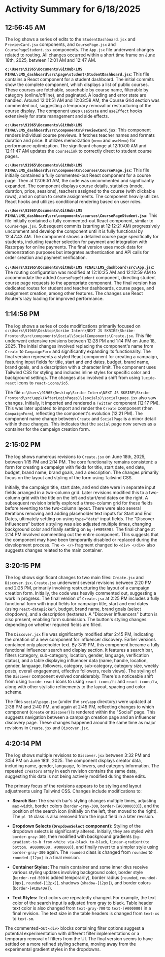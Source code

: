 # Activity Summary for 6/18/2025

## 12:56:45 AM
The log shows a series of edits to the `StudentDashboard.jsx` and `PreviewCard.jsx` components, and `CoursePage.jsx` and `CoursePageStudent.jsx` components.  The `App.jsx` file underwent changes related to routing.  All changes occurred within a short time frame on June 18th, 2025, between 12:01 AM and 12:47 AM.

**`c:\Users\91965\Documents\GitHub\LMS FINAL\LMS_dashboard\src\page\student\StudentDashboard.jsx`**: This file contains a React component for a student dashboard.  The initial commits show the complete component, which displays a list of public courses. These courses are fetchable, searchable by course name, filterable by category (online/offline), and paginated.  A loading and error state are handled.  Around 12:01:51 AM and 12:03:58 AM, the Course Grid section was commented out, suggesting a temporary removal or restructuring of the course display. The component uses `useState` and `useEffect` hooks extensively for state management and side effects.

**`c:\Users\91965\Documents\GitHub\LMS FINAL\LMS_dashboard\src\components\PreviewCard.jsx`**: This component renders individual course previews. It fetches teacher names and formats duration and price.  It utilizes memoization (`memo` and `useMemo`) for performance optimization. The significant change at 12:10:00 AM and 12:11:47 AM updates the `courseLink` to correctly direct to student course pages.

**`c:\Users\91965\Documents\GitHub\LMS FINAL\LMS_dashboard\src\components\courses\CoursePage.jsx`**: This file initially contained a fully commented-out React component for a course page. Then at 12:06:51 AM, the code was uncommented and significantly expanded. The component displays course details, statistics (mode, duration, price, sessions), teachers assigned to the course (with clickable rows), and an option to create assignments.  The component heavily utilizes React hooks and utilizes conditional rendering based on user roles.


**`c:\Users\91965\Documents\GitHub\LMS FINAL\LMS_dashboard\src\components\courses\CoursePageStudent.jsx`**: This file initially contained a fully commented-out React component, similar to `CoursePage.jsx`.  Subsequent commits (starting at 12:12:21 AM) progressively uncomment and develop the component until it is fully functional by 12:47:43 AM. The component shows a detailed course page specifically for students, including teacher selection for payment and integration with Razorpay for online payments.  The final version uses mock data for demonstration purposes but integrates authentication and API calls for order creation and payment verification.


**`c:\Users\91965\Documents\GitHub\LMS FINAL\LMS_dashboard\src\App.jsx`**:  The routing configuration was modified at 12:10:25 AM and 12:12:59 AM to accommodate the added `CoursePageStudent` component, directing student course page requests to the appropriate component. The final version has dedicated routes for student and teacher dashboards, course pages, and assignment creation, among other features.  The changes use React Router's lazy loading for improved performance.


## 1:14:56 PM
The log shows a series of code modifications primarily focused on `c:\Users\91965\Desktop\Scribe Intern\NEXT JS SKRIBE\Skribe-Frontend\src\components\Social\SocialComponents\Create.jsx`. This file underwent extensive revisions between 12:28 PM and 1:14 PM on June 18, 2025.  The initial changes involved replacing the component's name from `Create` to `CampaignForm` and significantly expanding its functionality.  The final version represents a styled React component for creating a campaign, featuring input fields for title, start and end dates, budget, brand name, brand goals, and a description with a character limit.  The component uses Tailwind CSS for styling and includes inline styles for specific color and background settings.  The changes also involved a shift from using `lucide-react` icons to `react-icons/io5`.

The file `c:\Users\91965\Desktop\Scribe Intern\NEXT JS SKRIBE\Skribe-Frontend\src\app\(AfterLoginPages)\(socials)\social\page.jsx` also saw changes. Initially, it imported and rendered a `Twitter` component (12:17 PM). This was later updated to import and render the `Create` component (then `CampaignForm`), reflecting the component's evolution (12:21 PM).  The component name change between `Create` and `SocialPage` is a minor detail within these changes.  This indicates that the `social` page now serves as a container for the campaign creation form.


## 2:15:02 PM
The log shows numerous revisions to `Create.jsx` on June 18th, 2025, between 1:15 PM and 2:14 PM.  The core functionality remains consistent: a form for creating a campaign with fields for title, start date, end date, budget, brand name, brand goals, and a description.  The changes primarily focus on the layout and styling of the form using Tailwind CSS.

Initially, the campaign title, start date, and end date were in separate input fields arranged in a two-column grid. Later revisions modified this to a two-column grid  with the title on the left and start/end dates on the right.  A subsequent revision briefly explored a three-column grid for these fields before reverting to the two-column layout.  There were also several iterations removing and adding placeholder text inputs for Start and End Dates, ultimately settling on using `type="date"` input fields.  The "Discover Influencers" button's styling was also adjusted multiple times, changing background color and finally settling on `bg-[#989898]`.  The final change at 2:14 PM involved commenting out the entire component.  This suggests that the component may have been temporarily disabled or replaced during the development process.  The  `<> </>`  fragment changed to `<div> </div>` also suggests changes related to the main container.


## 3:20:15 PM
The log shows significant changes to two main files: `Create.jsx` and `Discover.jsx`.  `Create.jsx` underwent several revisions between 2:20 PM and 2:25 PM, primarily involving restructuring the layout of a campaign creation form.  Initially, the code was heavily commented out, suggesting a work in progress. The final version of `Create.jsx` at 2:25 PM includes a fully functional form with input fields for campaign title, start and end dates (using `react-datepicker`), budget, brand name, brand goals (select dropdown), and a description (textarea). A "Discover Influencers" button is also present, enabling form submission.  The button's styling changes depending on whether required fields are filled.

The `Discover.jsx` file was significantly modified after 2:45 PM, indicating the creation of a new component for influencer discovery.  Earlier versions contained only placeholder text. By 3:19 PM, this component became a fully functional influencer search and display section.  It features a search bar, filters (category, sub-category, location, gender, language, verification status), and a table displaying influencer data (name, handle, location, gender, language, followers, category, sub-category, category size, weekly posts, overall engagement, effective followers, reels views).  The styling of the `Discover` component evolved considerably.  There's a noticeable shift from using `lucide-react` icons to using `react-icons/fi` and `react-icons/fa`,  along with other stylistic refinements to the layout, spacing and color scheme.

The files `social\page.jsx` (under the `src\app` directory) were updated at 2:38 PM and 2:40 PM, and again at 2:45 PM, reflecting changes to which component (`Create` or `Discover`) is rendered within the "Social" page. This suggests navigation between a campaign creation page and an influencer discovery page.  These changes happened around the same time as major revisions in `Create.jsx` and `Discover.jsx`.


## 4:20:14 PM
The log shows multiple revisions to `Discover.jsx` between 3:32 PM and 3:54 PM on June 18th, 2025.  The component displays creator data, including name, gender, language, followers, and category information.  The repeated `creators` array in each revision contains the same data, suggesting this data is not being actively modified during these edits.

The primary focus of the revisions appears to be styling and layout adjustments using Tailwind CSS.  Changes include modifications to:

* **Search Bar:** The search bar's styling changes multiple times, adjusting `max-width`, border colors (`border-gray-300`, `border-[#00000033]`), and the position of the search icon (initially on the left, then moved to the right).  The `pl-10` class is also removed from the input field in a later revision.

* **Dropdown Selects (`DropdownSelect` component):**  Styling of the dropdown selects is significantly altered. Initially, they are styled with `border-gray-300`, then modified with background gradients (`bg-gradient-to-b from-white via-black to-black`, `linear-gradient(to bottom, #00000000, #000000)`), and finally revert to a simpler style using `border-gray-300` again. The `rounded` class is changed from `rounded` to `rounded-[12px]` in a final revision.


* **Container Styles:** The main container and some inner divs receive various styling updates involving background color, border style (`border-red-500` is added temporarily), border radius (`rounded`, `rounded-[8px]`, `rounded-[12px]`), shadows (`shadow-[12px]`), and border colors (`border-[#CDE4DA]`).

* **Text Styles:** Text colors are repeatedly changed. For example, the text color of the search input is adjusted from gray to black.  Table header text color is also changed from `text-gray-700` to `text-[#000000]` in a final revision. The text size in the table headers is changed from `text-xs` to `text-sm`.

The commented-out `<div>` blocks containing filter options suggest a potential experimentation with different filter implementations or a temporary removal of filters from the UI.  The final version seems to have settled on a more refined styling scheme, moving away from the experimental gradient styles in the dropdowns.
